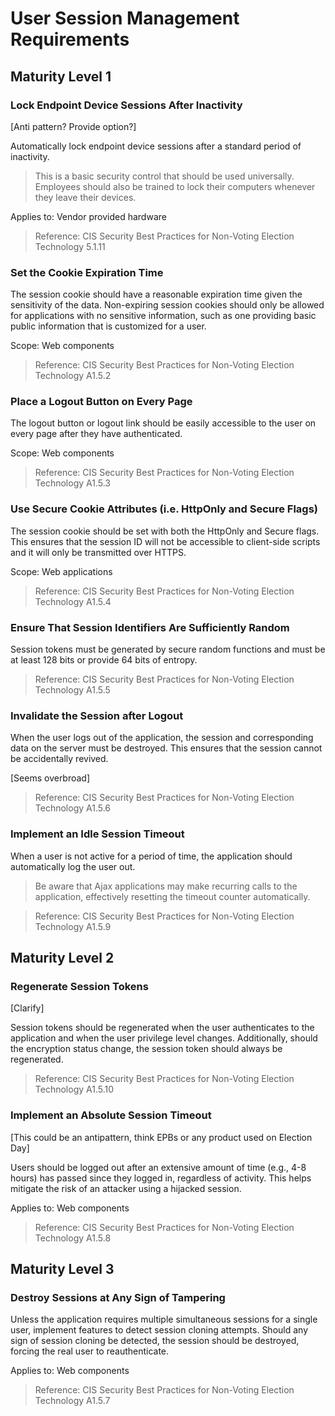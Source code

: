 # User Session Management Requirements

## Maturity Level 1

### Lock Endpoint Device Sessions After Inactivity

[Anti pattern? Provide option?]

Automatically lock endpoint device sessions after a standard period of inactivity.

> This is a basic security control that should be used universally. Employees should also be trained to lock their computers whenever they leave their devices.

Applies to: Vendor provided hardware

> Reference: CIS Security Best Practices for Non-Voting Election Technology 5.1.11

### Set the Cookie Expiration Time

The session cookie should have a reasonable expiration time given the sensitivity of the data. Non-expiring session cookies should only be allowed for applications with no sensitive information, such as one providing basic public information that is customized for a user.

Scope: Web components

> Reference: CIS Security Best Practices for Non-Voting Election Technology A1.5.2

### Place a Logout Button on Every Page

The logout button or logout link should be easily accessible to the user on every page after they have authenticated.

Scope: Web components

> Reference: CIS Security Best Practices for Non-Voting Election Technology A1.5.3

### Use Secure Cookie Attributes (i.e. HttpOnly and Secure Flags)

The session cookie should be set with both the HttpOnly and Secure flags. This ensures that the session ID will not be accessible to client-side scripts and it will only be transmitted over HTTPS.

Scope: Web applications

> Reference: CIS Security Best Practices for Non-Voting Election Technology A1.5.4

### Ensure That Session Identifiers Are Sufficiently Random

Session tokens must be generated by secure random functions and must be at least 128 bits or provide 64 bits of entropy.

> Reference: CIS Security Best Practices for Non-Voting Election Technology A1.5.5

### Invalidate the Session after Logout

When the user logs out of the application, the session and corresponding data on the server must be destroyed. This ensures that the session cannot be accidentally revived.

[Seems overbroad]

> Reference: CIS Security Best Practices for Non-Voting Election Technology A1.5.6

### Implement an Idle Session Timeout

When a user is not active for a period of time, the application should automatically log the user out.

> Be aware that Ajax applications may make recurring calls to the application, effectively resetting the timeout counter automatically.

> Reference: CIS Security Best Practices for Non-Voting Election Technology A1.5.9

## Maturity Level 2

### Regenerate Session Tokens

[Clarify]

Session tokens should be regenerated when the user authenticates to the application and when the user privilege level changes. Additionally, should the encryption status change, the session token should always be regenerated.

> Reference: CIS Security Best Practices for Non-Voting Election Technology A1.5.10

### Implement an Absolute Session Timeout

[This could be an antipattern, think EPBs or any product used on Election Day]

Users should be logged out after an extensive amount of time (e.g., 4-8 hours) has passed since they logged in, regardless of activity. This helps mitigate the risk of an attacker using a hijacked session.

Applies to: Web components

> Reference: CIS Security Best Practices for Non-Voting Election Technology A1.5.8

## Maturity Level 3

### Destroy Sessions at Any Sign of Tampering

Unless the application requires multiple simultaneous sessions for a single user, implement features to detect session cloning attempts. Should any sign of session cloning be detected, the session should be destroyed, forcing the real user to reauthenticate.

Applies to: Web components

> Reference: CIS Security Best Practices for Non-Voting Election Technology A1.5.7

